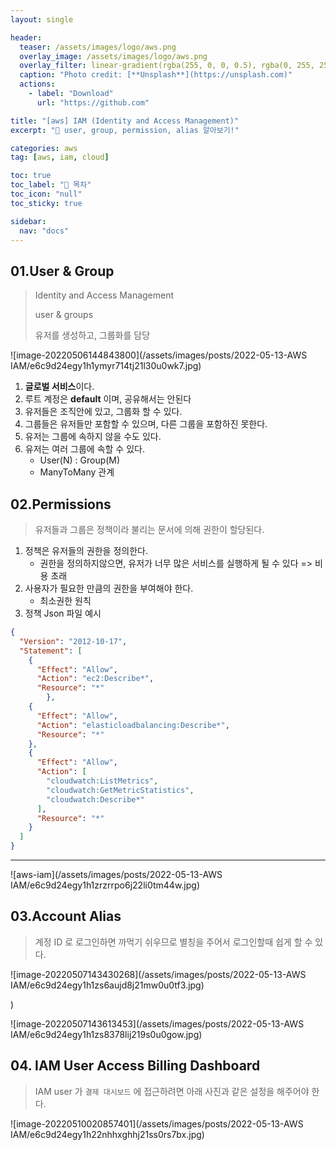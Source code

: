 ```yaml
---
layout: single

header:
  teaser: /assets/images/logo/aws.png
  overlay_image: /assets/images/logo/aws.png
  overlay_filter: linear-gradient(rgba(255, 0, 0, 0.5), rgba(0, 255, 255, 0.5))
  caption: "Photo credit: [**Unsplash**](https://unsplash.com)"
  actions:
    - label: "Download"
      url: "https://github.com"

title: "[aws] IAM (Identity and Access Management)"
excerpt: "🚀 user, group, permission, alias 알아보기!"

categories: aws
tag: [aws, iam, cloud]

toc: true
toc_label: "📕 목차"
toc_icon: "null"
toc_sticky: true

sidebar:
  nav: "docs"
---
```


## 01.User & Group

> Identity and Access Management
>
> user & groups
>
> 유저를 생성하고, 그룹화를 담당

![image-20220506144843800](/assets/images/posts/2022-05-13-AWS IAM/e6c9d24egy1h1ymyr714tj21l30u0wk7.jpg)

1.  **글로벌 서비스**이다.
2.  루트 계정은 **default** 이며, 공유해서는 안된다
3.  유저들은 조직안에 있고, 그룹화 할 수 있다.
4.  그룹들은 유저들만 포함할 수 있으며, 다른 그룹을 포함하진 못한다.
5.  유저는 그룹에 속하지 않을 수도 있다.
6.  유저는 여러 그룹에 속할 수 있다.
    -   User(N) : Group(M)
    -   ManyToMany 관계

## 02.Permissions

> 유저들과 그룹은 정책이라 불리는 문서에 의해 권한이 할당된다.

1.  정책은 유저들의 권한을 정의한다.
    -   권한을 정의하지않으면, 유저가 너무 많은 서비스를 실행하게 될 수 있다 => 비용 초래
2.  사용자가 필요한 만큼의 권한을 부여해야 한다.
    -   최소권한 원칙
3.  정책 Json 파일 예시

```json
{
  "Version": "2012-10-17",
  "Statement": [
    {
      "Effect": "Allow",
      "Action": "ec2:Describe*",
      "Resource": "*"
        },
    {
      "Effect": "Allow",
      "Action": "elasticloadbalancing:Describe*",
      "Resource": "*"
    },
    {
      "Effect": "Allow",
      "Action": [
        "cloudwatch:ListMetrics",
        "cloudwatch:GetMetricStatistics",
        "cloudwatch:Describe*"
      ],
      "Resource": "*"
    }
  ]
}
```

---

![aws-iam](/assets/images/posts/2022-05-13-AWS IAM/e6c9d24egy1h1zrzrrpo6j22li0tm44w.jpg)

## 03.Account Alias

> 계정 ID 로 로그인하면 까먹기 쉬우므로 별칭을 주어서 로그인할때 쉽게 할 수 있다.

![image-20220507143430268](/assets/images/posts/2022-05-13-AWS IAM/e6c9d24egy1h1zs6aujd8j21mw0u0tf3.jpg)

)

![image-20220507143613453](/assets/images/posts/2022-05-13-AWS IAM/e6c9d24egy1h1zs8378lij219s0u0gow.jpg)

## 04\. IAM User Access Billing Dashboard

> IAM user 가 `결제 대시보드` 에 접근하려면 아래 사진과 같은 설정을 해주어야 한다.

![image-20220510020857401](/assets/images/posts/2022-05-13-AWS IAM/e6c9d24egy1h22nhhxghhj21ss0rs7bx.jpg)